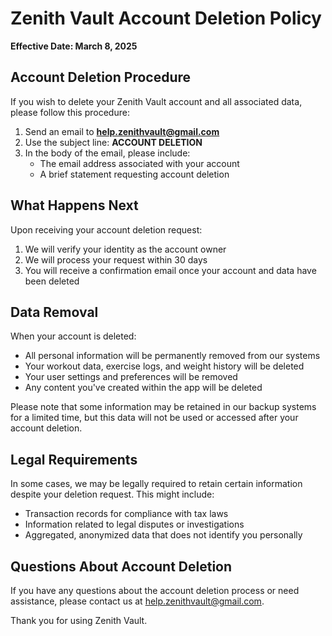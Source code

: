 # Zenith Vault Account Deletion Policy

**Effective Date: March 8, 2025**

## Account Deletion Procedure

If you wish to delete your Zenith Vault account and all associated data, please follow this procedure:

1. Send an email to **help.zenithvault@gmail.com**
2. Use the subject line: **ACCOUNT DELETION**
3. In the body of the email, please include:
   - The email address associated with your account
   - A brief statement requesting account deletion

## What Happens Next

Upon receiving your account deletion request:

1. We will verify your identity as the account owner
2. We will process your request within 30 days
3. You will receive a confirmation email once your account and data have been deleted

## Data Removal

When your account is deleted:

- All personal information will be permanently removed from our systems
- Your workout data, exercise logs, and weight history will be deleted
- Your user settings and preferences will be removed
- Any content you've created within the app will be deleted

Please note that some information may be retained in our backup systems for a limited time, but this data will not be used or accessed after your account deletion.

## Legal Requirements

In some cases, we may be legally required to retain certain information despite your deletion request. This might include:

- Transaction records for compliance with tax laws
- Information related to legal disputes or investigations
- Aggregated, anonymized data that does not identify you personally

## Questions About Account Deletion

If you have any questions about the account deletion process or need assistance, please contact us at help.zenithvault@gmail.com.

Thank you for using Zenith Vault.
